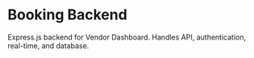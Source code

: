 # Booking Backend

Express.js backend for Vendor Dashboard. Handles API, authentication, real-time, and database.
